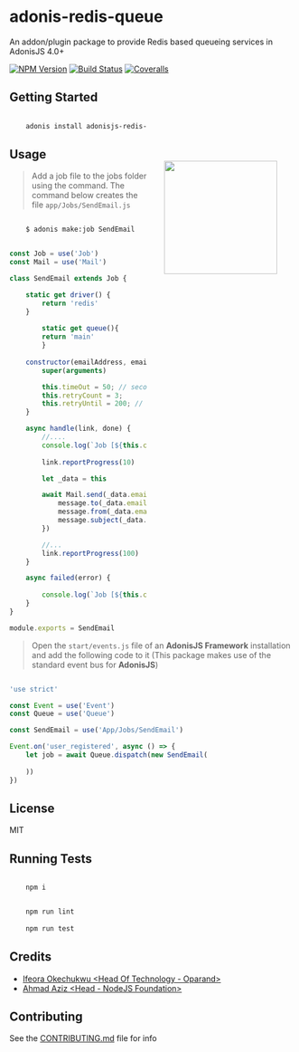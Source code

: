 # adonis-redis-queue
An addon/plugin package to provide Redis based queueing services in AdonisJS 4.0+

[![NPM Version][npm-image]][npm-url]
[![Build Status][travis-image]][travis-url]
[![Coveralls][coveralls-image]][coveralls-url]

<img src="http://res.cloudinary.com/adonisjs/image/upload/q_100/v1497112678/adonis-purple_pzkmzt.svg" width="200px" align="right" hspace="30px" vspace="140px">

## Getting Started
```bash

    adonis install adonisjs-redis-queue

```

## Usage

>Add a job file to the jobs folder using the command. The command below creates the file `app/Jobs/SendEmail.js`

```bash

    $ adonis make:job SendEmail

```

```js

const Job = use('Job')
const Mail = use('Mail')

class SendEmail extends Job {

	static get driver() {
		return 'redis'
	}
	
    	static get queue(){
		return 'main'
    	}
    
	constructor(emailAddress, emailFrom, emailSubject, emailBody) {
		super(arguments)

		this.timeOut = 50; // seconds
		this.retryCount = 3;
		this.retryUntil = 200; // seconds
	}

	async handle(link, done) {
		//....
		console.log(`Job [${this.constructor.name}] - handler called: status=running; id=${this.id} `)
    
		link.reportProgress(10)

		let _data = this

		await Mail.send(_data.emailBody, {gender:'F', fullname:"Aisha Salihu"}, (message) => {
			message.to(_data.emailAddress) 
			message.from(_data.emailFrom) 
			message.subject(_data.emailSubject)
		})

		//...
		link.reportProgress(100)
	}

	async failed(error) {
    
		console.log(`Job [${this.constructor.name}] - status:failed; id=${this.id} `, error)
	}
}

module.exports = SendEmail

```

>Open the `start/events.js` file of an **AdonisJS Framework** installation and add the following code to it (This package makes use of the standard event bus for **AdonisJS**)

```js

'use strict'

const Event = use('Event')
const Queue = use('Queue')

const SendEmail = use('App/Jobs/SendEmail')

Event.on('user_registered', async () => {
    let job = await Queue.dispatch(new SendEmail(
    
    ))
})

```

## License

MIT

## Running Tests
```bash

    npm i

```

```bash

    npm run lint
    
    npm run test

```

## Credits

- [Ifeora Okechukwu <Head Of Technology - Oparand>](https://twitter.com/isocroft)
- [Ahmad Aziz <Head - NodeJS Foundation>](https://instagram.com/dev_amaz)

## Contributing

See the [CONTRIBUTING.md](https://github.com/stitchng/adonis-redis-queue/blob/master/CONTRIBUTING.md) file for info

[npm-image]: https://img.shields.io/npm/v/adonisjs-redis-queue.svg?style=flat-square
[npm-url]: https://npmjs.org/package/adonisjs-redis-queue

[travis-image]: https://img.shields.io/travis/stitchng/adonis-redis-queue/master.svg?style=flat-square
[travis-url]: https://travis-ci.org/stitchng/adonis-redis-queue

[coveralls-image]: https://img.shields.io/coveralls/stitchng/adonis-redis-queue/develop.svg?style=flat-square

[coveralls-url]: https://coveralls.io/github/stitchng/adonis-redis-queue
